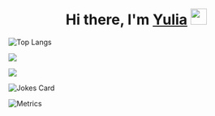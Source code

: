 <!--### Hi there, I'm Yulia 👋-->
<h1 align="center">Hi there, I'm <a href="https://vk.com/id276018793">Yulia</a>
<img src="https://github.com/blackcater/blackcater/raw/main/images/Hi.gif" height="32"/></h1>

![Top Langs](https://github-readme-stats.vercel.app/api/top-langs/?username=KotGregor&layout=compact)

![](https://komarev.com/ghpvc/?username=KotGregor)

![](https://github-profile-summary-cards.vercel.app/api/cards/profile-details?username=KotGregor&theme=solarized_dark)

![Jokes Card](https://readme-jokes.vercel.app/api)

![Metrics](https://metrics.lecoq.io/KotGregor)

<!--
**KotGregor/KotGregor** is a ✨ _special_ ✨ repository because its `README.md` (this file) appears on your GitHub profile.

Here are some ideas to get you started:

- 🔭 I’m currently working on ...
- 🌱 I’m currently learning ...
- 👯 I’m looking to collaborate on ...
- 🤔 I’m looking for help with ...
- 💬 Ask me about ...
- 📫 How to reach me: ...
- 😄 Pronouns: ...
- ⚡ Fun fact: ...
-->

